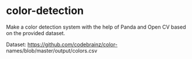 # color-detection
Make a color detection system with the help of Panda and
Open CV based on the provided dataset.

Dataset: https://github.com/codebrainz/color-
names/blob/master/output/colors.csv
